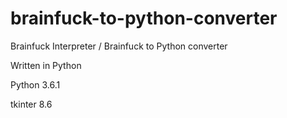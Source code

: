 # brainfuck-to-python-converter
Brainfuck Interpreter / Brainfuck to Python converter


Written in Python 

Python 3.6.1

tkinter 8.6
